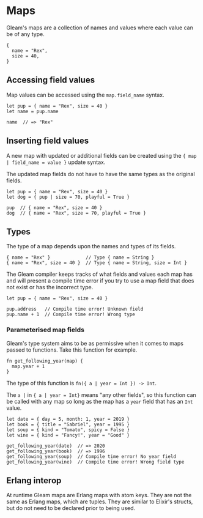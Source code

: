 # Maps

Gleam's maps are a collection of names and values where each value can be
of any type.

```rust,noplaypen
{
  name = "Rex",
  size = 40,
}
```


## Accessing field values

Map values can be accessed using the `map.field_name` syntax.

```rust,noplaypen
let pup = { name = "Rex", size = 40 }
let name = pup.name

name  // => "Rex"
```


## Inserting field values

A new map with updated or additional fields can be created using the
`{ map | field_name = value }` update syntax.

The updated map fields do not have to have the same types as the original
fields.

```rust,noplaypen
let pup = { name = "Rex", size = 40 }
let dog = { pup | size = 70, playful = True }

pup  // { name = "Rex", size = 40 }
dog  // { name = "Rex", size = 70, playful = True }
```


## Types

The type of a map depends upon the names and types of its fields.

```rust,noplaypen
{ name = "Rex" }             // Type { name = String }
{ name = "Rex", size = 40 }  // Type { name = String, size = Int }
```

The Gleam compiler keeps tracks of what fields and values each map has and
will present a compile time error if you try to use a map field that does
not exist or has the incorrect type.

```rust,noplaypen
let pup = { name = "Rex", size = 40 }

pup.address   // Compile time error! Unknown field
pup.name + 1  // Compile time error! Wrong type
```


### Parameterised map fields

Gleam's type system aims to be as permissive when it comes to maps passed
to functions. Take this function for example.

```rust,noplaypen
fn get_following_year(map) {
  map.year + 1
}
```

The type of this function is `fn({ a | year = Int }) -> Int`.

The `a |` in `{ a | year = Int}` means "any other fields", so this function
can be called with any map so long as the map has a `year` field that
has an `Int` value.

```rust,noplaypen
let date = { day = 5, month: 1, year = 2019 }
let book = { title = "Sabriel", year = 1995 }
let soup = { kind = "Tomato", spicy = False }
let wine = { kind = "Fancy!", year = "Good" }

get_following_year(date)  // => 2020
get_following_year(book)  // => 1996
get_following_year(soup)  // Compile time error! No year field
get_following_year(wine)  // Compile time error! Wrong field type
```


## Erlang interop

At runtime Gleam maps are Erlang maps with atom keys. They are not the same as
Erlang maps, which are tuples. They are similar to Elixir's structs, but do
not need to be declared prior to being used.
